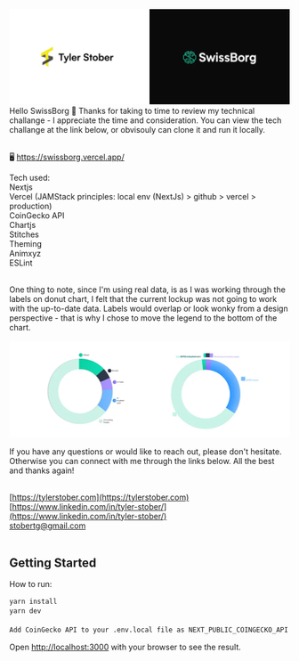 <img src="./public/global/readme-img.webp" alt="Tyler Stober" />
<br/>
Hello SwissBorg 👋 Thanks for taking to time to review my technical challange - I appreciate the time and consideration. You can view the tech challange at the link below, or obvisouly can clone it and run it locally.

<br/> 🖥 https://swissborg.vercel.app/

Tech used:
<br/>Nextjs
<br/>Vercel (JAMStack principles: local env (NextJs) > github > vercel > production)
<br/>CoinGecko API
<br/>Chartjs
<br/>Stitches
<br/>Theming
<br/>Animxyz
<br/>ESLint

<br/>One thing to note, since I'm using real data, is as I was working through the labels on donut chart, I felt that the current lockup was not going to work with the up-to-date data. Labels would overlap or look wonky from a design perspective - that is why I chose to move the legend to the bottom of the chart.
<br/><br/><img src="./public/global/problem.webp" alt="Tyler Stober" />

If you have any questions or would like to reach out, please don't hesitate. Otherwise you can connect with me through the links below. All the best and thanks again!

<br/>[https://tylerstober.com](https://tylerstober.com)
<br/>[https://www.linkedin.com/in/tyler-stober/](https://www.linkedin.com/in/tyler-stober/)
<br/>stobertg@gmail.com
<br/><br/>

## Getting Started

How to run:

```bash
yarn install
yarn dev

Add CoinGecko API to your .env.local file as NEXT_PUBLIC_COINGECKO_API
```

Open [http://localhost:3000](http://localhost:3000) with your browser to see the result.
